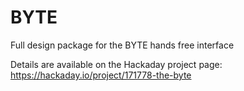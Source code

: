 # BYTE
Full design package for the BYTE hands free interface

Details are available on the Hackaday project page:
https://hackaday.io/project/171778-the-byte
